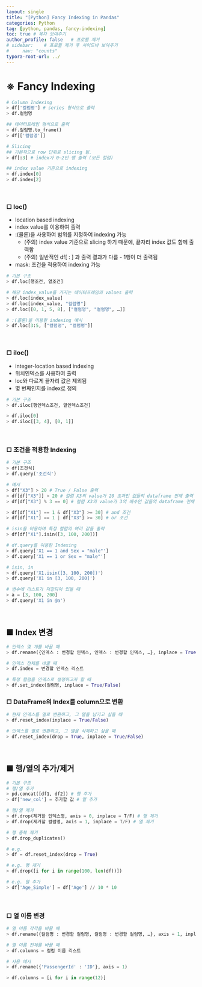 ```yaml
---
layout: single
title: "[Python] Fancy Indexing in Pandas"
categories: Python
tag: [python, pandas, fancy-indexing]
toc: true # 목차 보여주기
author_profile: false   # 프로필 제거
# sidebar:    # 프로필 제거 후 사이드바 보여주기
#     nav: "counts"
typora-root-url: ../
---
```


<h1 color='red'>
※ Fancy Indexing
</h1>

```py
# Column Indexing
> df['컬럼명'] # series 형식으로 출력
> df.컬럼명

## 데이터프레임 형식으로 출력
> df.컬럼명.to_frame()
> df[['컬럼명']]

# Slicing
## 기본적으로 row 단위로 slicing 됨.
> df[:3] # index가 0~2인 행 출력 (모든 컬럼)

## index value 기준으로 indexing
> df.index[0]
> df.index[2]
```

<br>

### □ loc()
- location based indexing
- index value를 이용하여 출력
- :(콜론)을 사용하여 범위를 지정하여 indexing 가능
  - (주의) index value 기준으로 slicing 하기 때문에, 끝자리 index 값도 함께 출력함
  - (주의) 일반적인 df[ : ] 과 출력 결과가 다름 - 1행이 더 출력됨
- mask: 조건을 적용하여 indexing 가능

```py
# 기본 구조
> df.loc[행조건, 열조건]
```

```py
# 해당 index_value를 가지는 데이터프레임의 values 출력
> df.loc[index_value] 
> df.loc[index_value, "컬럼명"] 
> df.loc[[0, 1, 5, 8], ["컬럼명", "컬럼명", …]]

# :(콜론)을 이용한 indexing 예시
> df.loc[3:5, ["컬럼명", "컬럼명"]]
```

<br>

### □ iloc()
- integer-location based indexing
- 위치인덱스를 사용하여 출력
- loc와 다르게 끝자리 값은 제외됨
- 몇 번째인지를 index로 정의

```py
# 기본 구조
> df.iloc[행인덱스조건, 열인덱스조건]
```

```py
> df.iloc[0]
> df.iloc[[3, 4], [0, 1]]
```

<br>

### □ 조건을 적용한 Indexing

```py
# 기본 구조
> df[조건식]
> df.query('조건식')
```

```py
# 예시
> df["X3"] > 20 # True / False 출력
> df[df["X3"]] > 20 # 컬럼 X3의 value가 20 초과인 값들의 dataframe 전체 출력
> df[df["X3"] % 3 == 0] # 컬럼 X3의 value가 3의 배수인 값들의 dataframe 전체 출력

> df[df["X1"] == 1 & df["X3"] >= 30] # and 조건
> df[df["X1"] == 1 | df["X3"] >= 30] # or 조건

# isin을 이용하여 특정 컬럼의 여러 값들 출력
> df[df["X1"].isin([3, 100, 200])]
```

```py
# df.query를 이용한 Indexing
> df.query['X1 == 1 and Sex = "male"']
> df.query['X1 == 1 or Sex = "male"']

# isin, in
> df.query('X1.isin([3, 100, 200])')
> df.query('X1 in [3, 100, 200]')

# 변수에 리스트가 저장되어 있을 때
> a = [3, 100, 200]
> df.query('X1 in @a')
```

<br>

## ■ Index 변경

```py
# 인덱스 몇 개를 바꿀 때
> df.rename({인덱스 : 변경할 인덱스, 인덱스 : 변경할 인덱스, …}, inplace = True/False)

# 인덱스 전체를 바꿀 때
> df.index = 변경할 인덱스 리스트

# 특정 컬럼을 인덱스로 설정하고자 할 때
> df.set_index(컬럼명, inplace = True/False)
```

### □ DataFrame의 Index를 column으로 변환

```py
# 현재 인덱스를 열로 변환하고, 그 열을 남기고 싶을 때
> df.reset_index(inplace = True/False)

# 인덱스를 열로 변환하고, 그 열을 삭제하고 싶을 때
> df.reset_index(drop = True, inplace = True/False)
```

<br>

## ■ 행/열의 추가/제거

```py
# 기본 구조
# 행/열 추가
> pd.concat([df1, df2]) # 행 추가
> df['new_col'] = 추가할 값 # 열 추가

# 행/열 제거
> df.drop(제거할 인덱스명, axis = 0, inplace = T/F) # 행 제거
> df.drop(제거할 컬럼명, axis = 1, inplace = T/F) # 열 제거

# 행 중복 제거
> df.drop_duplicates()
```

```py
# e.g.
> df = df.reset_index(drop = True)

# e.g. 행 제거
> df.drop([i for i in range(100, len(df))])

# e.g. 열 추가
> df['Age_Simple'] = df['Age'] // 10 * 10
```

<br>

### □ 열 이름 변경

```py
# 열 이름 각각을 바꿀 때
> df.rename({컬럼명 : 변경할 컬럼명, 컬럼명 : 변경할 컬럼명, …}, axis = 1, inplace = T/F)

# 열 이름 전체를 바꿀 때
> df.columns = 컬럼 이름 리스트
```

```py
# 사용 예시
> df.rename({'PassengerId' : 'ID'}, axis = 1)

> df.columns = [i for i in range(12)]
```